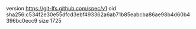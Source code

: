 version https://git-lfs.github.com/spec/v1
oid sha256:c534f2e30e55dfcd3ebf493362a6ab71b85eabcba86ae98b4d60b4396bc0ecc9
size 1725
